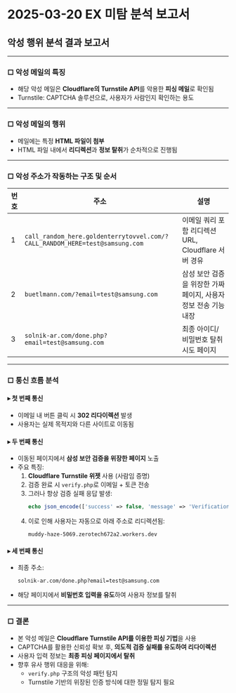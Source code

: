 # 2025-03-20 EX 미탐 분석 보고서

## 악성 행위 분석 결과 보고서

---

### □ 악성 메일의 특징

- 해당 악성 메일은 **Cloudflare의 Turnstile API**를 악용한 **피싱 메일**로 확인됨
- Turnstile: CAPTCHA 솔루션으로, 사용자가 사람인지 확인하는 용도

---

### □ 악성 메일의 행위

- 메일에는 특정 **HTML 파일이 첨부**
- HTML 파일 내에서 **리디렉션**과 **정보 탈취**가 순차적으로 진행됨

---

### □ 악성 주소가 작동하는 구조 및 순서

| 번호 | 주소 | 설명 |
|------|------|------|
| 1 | `call_random_here.goldenterrytovvel.com/?CALL_RANDOM_HERE=test@samsung.com` | 이메일 쿼리 포함 리디렉션 URL, Cloudflare 서버 경유 |
| 2 | `buetlmann.com/?email=test@samsung.com` | 삼성 보안 검증을 위장한 가짜 페이지, 사용자 정보 전송 기능 내장 |
| 3 | `solnik-ar.com/done.php?email=test@samsung.com` | 최종 아이디/비밀번호 탈취 시도 페이지 |

---

### □ 통신 흐름 분석

#### ▸ 첫 번째 통신

- 이메일 내 버튼 클릭 시 **302 리다이렉션** 발생
- 사용자는 실제 목적지와 다른 사이트로 이동됨

#### ▸ 두 번째 통신

- 이동된 페이지에서 **삼성 보안 검증을 위장한 페이지** 노출
- 주요 특징:
  1. **Cloudflare Turnstile 위젯** 사용 (사람임 증명)
  2. 검증 완료 시 `verify.php`로 이메일 + 토큰 전송
  3. 그러나 항상 검증 실패 응답 발생:
     ```php
     echo json_encode(['success' => false, 'message' => 'Verification failed.']);
     ```
  4. 이로 인해 사용자는 자동으로 아래 주소로 리디렉션됨:
     ```
     muddy-haze-5069.zerotech672a2.workers.dev
     ```

#### ▸ 세 번째 통신

- 최종 주소:
  ```
  solnik-ar.com/done.php?email=test@samsung.com
  ```
- 해당 페이지에서 **비밀번호 입력을 유도**하여 사용자 정보를 탈취

---

### □ 결론

- 본 악성 메일은 **Cloudflare Turnstile API를 이용한 피싱 기법**을 사용
- CAPTCHA를 활용한 신뢰성 확보 후, **의도적 검증 실패를 유도하여 리다이렉션**
- 사용자 입력 정보는 **최종 피싱 페이지에서 탈취**
- 향후 유사 행위 대응을 위해:
  - `verify.php` 구조의 악성 패턴 탐지
  - Turnstile 기반의 위장된 인증 방식에 대한 정밀 탐지 필요
